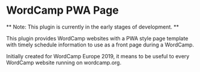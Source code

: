 # WordCamp PWA Page

** Note: This plugin is currently in the early stages of development. **

This plugin provides WordCamp websites with a PWA style page template with timely schedule information to use as a front page during a WordCamp.

Initially created for WordCamp Europe 2019, it means to be useful to every WordCamp website running on wordcamp.org.
